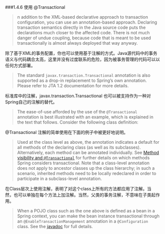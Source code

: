 ###1.4.6 使用 @Transactional

> n addition to the XML-based declarative approach to transaction configuration, you can use an annotation-based approach. Declaring transaction semantics directly in the Java source code puts the declarations much closer to the affected code. There is not much danger of undue coupling, because code that is meant to be used transactionally is almost always deployed that way anyway.

除了基于XML的事务配置，你也可以使用基于注解的方式。Java源代码中的事务语义与代码耦合太高，这里并没有过度联系的危险，因为被事务管理的代码可以以任何方式部署。

> The standard `javax.transaction.Transactional` annotation is also supported as a drop-in replacement to Spring’s own annotation. Please refer to JTA 1.2 documentation for more details.

标准库中的注解，javax.transaction.Transactional 也可以被支持作为一种对Spring自己的注解的替代。

> The ease-of-use afforded by the use of the `@Transactional` annotation is best illustrated with an example, which is explained in the text that follows. Consider the following class definition:

@Transactional 注解的简单使用在下面的例子中被更好地说明。

> Used at the class level as above, the annotation indicates a default for all methods of the declaring class (as well as its subclasses). Alternatively, each method can be annotated individually. See [Method visibility and `@Transactional`](https://docs.spring.io/spring-framework/docs/current/reference/html/data-access.html#transaction-declarative-annotations-method-visibility) for further details on which methods Spring considers transactional. Note that a class-level annotation does not apply to ancestor classes up the class hierarchy; in such a scenario, inherited methods need to be locally redeclared in order to participate in a subclass-level annotation.

在Class层次上使用注解，表明了对这个class上所有的方法都应用了注解。当然，也可以单独在每个方法上加注解。当然，父类的事务注解，不意味在子类起作用。

> When a POJO class such as the one above is defined as a bean in a Spring context, you can make the bean instance transactional through an `@EnableTransactionManagement` annotation in a `@Configuration` class. See the [javadoc](https://docs.spring.io/spring-framework/docs/5.3.19/javadoc-api/org/springframework/transaction/annotation/EnableTransactionManagement.html) for full details.





